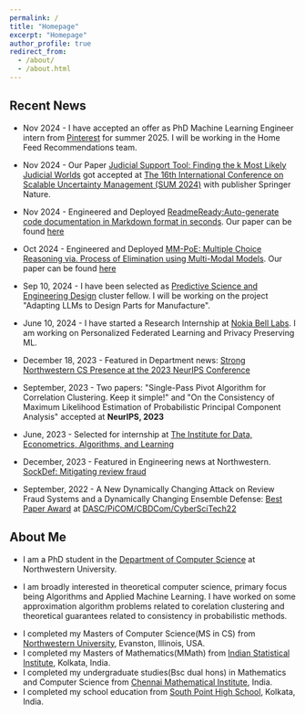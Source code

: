 ```yaml
---
permalink: /
title: "Homepage"
excerpt: "Homepage"
author_profile: true
redirect_from: 
  - /about/
  - /about.html
---
```


<!-- * I am actively seeking positions(internships) in the industry as SWE/MLE. If you like my profile, please reach out at sayakchakrabarty2025@u.northwestern.edu -->

Recent News
------
* Nov 2024 - I have accepted an offer as PhD Machine Learning Engineer intern from [Pinterest](https://www.pinterestcareers.com/) for summer 2025. I will be working in the Home Feed Recommendations team.

* Nov 2024 - Our Paper [Judicial Support Tool: Finding the k Most Likely Judicial Worlds](https://link.springer.com/chapter/10.1007/978-3-031-76235-2_5) got accepted at [The 16th International Conference on Scalable Uncertainty Management (SUM 2024)](https://sum2024.unipa.it/) with publisher Springer Nature.

* Nov 2024 - Engineered and Deployed [ReadmeReady:Auto-generate code documentation in Markdown format in seconds](https://pypi.org/project/readme-ready/). Our paper can be found [here](https://arxiv.org/pdf/2412.00726)

* Oct 2024 - Engineered and Deployed [MM-PoE: Multiple Choice Reasoning via. Process of Elimination using Multi-Modal Models](https://pypi.org/project/mm-poe/). Our paper can be found [here](https://arxiv.org/abs/2412.07148)

* Sep 10, 2024 - I have been selected as [Predictive Science and Engineering Design](https://www.mccormick.northwestern.edu/predictive-science-engineering-design/) cluster fellow. I will be working on the project "Adapting LLMs to Design Parts for Manufacture".

* June 10, 2024 - I have started a Research Internship at [Nokia Bell Labs](https://www.bell-labs.com/research-innovation/ai-software-systems/). I am working on Personalized Federated Learning and Privacy Preserving ML.

* December 18, 2023 - Featured in Department news: [Strong Northwestern CS Presence at the 2023 NeurIPS Conference](https://www.mccormick.northwestern.edu/computer-science/news-events/news/articles/2023/strong-northwestern-cs-presence-at-the-2023-neurips-conference.html#:~:text=Northwestern%20contributions%20to%20the%20NeurIPS,%2C%20and%20Arghya%20Datta%20(Amazon))

* September, 2023 - Two papers: "Single-Pass Pivot Algorithm for Correlation Clustering. Keep it simple!" and "On the Consistency of Maximum Likelihood Estimation of Probabilistic Principal Component Analysis" accepted at **NeurIPS, 2023**

* June, 2023 - Selected for internship at [The Institute for Data, Econometrics, Algorithms, and Learning](https://www.ideal-institute.org/)

* December, 2023 - Featured in Engineering news at Northwestern. [SockDef: Mitigating review fraud](https://www.mccormick.northwestern.edu/news/articles/2022/12/applying-ai-techniques-in-cybersecurity-counterterrorism-and-international-security/)

* September, 2022 - A New Dynamically Changing Attack on Review Fraud Systems and a Dynamically Changing Ensemble Defense: [Best Paper Award](https://drive.google.com/file/d/1CcPke3MNfNuAbr2ZxwhWI8w_0YWHitQF/view?usp=sharing) at [DASC/PiCOM/CBDCom/CyberSciTech22](http://cyber-science.org/2022/cbdcom/)


About Me
------

* I am a PhD student in the [Department of Computer Science](https://www.mccormick.northwestern.edu/computer-science/) at Northwestern University. 
<!-- * I work in Computer Science and my office is on the third floor of [Seeley G. Mudd building](https://www.library.northwestern.edu/libraries-collections/mudd-library/). Currently I work with [Prof. Konstantin Makarychev](https://konstantin.makarychev.net/).  and here is my [DBLP](https://dblp.org/pid/336/3841.html) profile. -->
<!-- * Here is a copy of my (updated June 2024) [Curriculum Vitae](https://hellokayas.github.io/files/Sayak_Chakrabarty_resume.pdf) -->
* I am broadly interested in theoretical computer science, primary focus being Algorithms and Applied Machine Learning. I have worked on some approximation algorithm problems related to corelation clustering and theoretical guarantees related to consistency in probabilistic methods.
<!-- * I have completed my PhD(also Masters in CS) course requirements in Fall 2022 and was awarded the Masters degree. I have not completed my PhD qualification exam yet. -->
* I completed my Masters of Computer Science(MS in CS) from [Northwestern University](https://www.mccormick.northwestern.edu/computer-science/), Evanston, Illinois, USA.
* I completed my Masters of Mathematics(MMath) from [Indian Statistical Institute](https://www.isical.ac.in/content/statistics-mathematics), Kolkata, India.
* I completed my undergraduate studies(Bsc dual hons) in Mathematics and Computer Science from [Chennai Mathematical Institute](https://www.cmi.ac.in/), India.
* I completed my school education from [South Point High School](https://southpoint.ac.in/), Kolkata, India.

